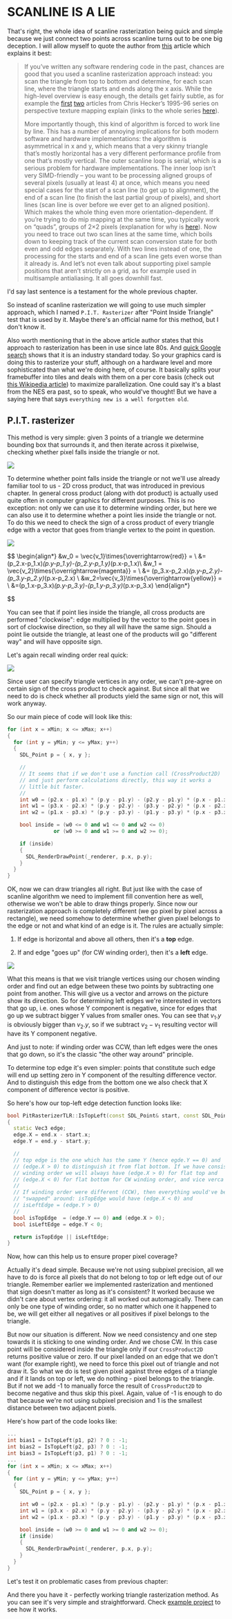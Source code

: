 # SCANLINE IS A LIE

That's right, the whole idea of scanline rasterization being quick and simple because we just connect two points across scanline turns out to be one big deception. I will allow myself to quote the author from [this](https://fgiesen.wordpress.com/2013/02/10/optimizing-the-basic-rasterizer/) article which explains it best:

> If you’ve written any software rendering code in the past, chances are good that you used a scanline rasterization approach instead: you scan the triangle from top to bottom and determine, for each scan line, where the triangle starts and ends along the x axis. While the high-level overview is easy enough, the details get fairly subtle, as for example the [first](http://chrishecker.com/images/4/41/Gdmtex1.pdf) [two](http://chrishecker.com/images/9/97/Gdmtex2.pdf) articles from Chris Hecker’s 1995-96 series on perspective texture mapping explain (links to the whole series [here](http://chrishecker.com/Miscellaneous_Technical_Articles)).
> 
> More importantly though, this kind of algorithm is forced to work line by line. This has a number of annoying implications for both modern software and hardware implementations: the algorithm is asymmetrical in x and y, which means that a very skinny triangle that’s mostly horizontal has a very different performance profile from one that’s mostly vertical. The outer scanline loop is serial, which is a serious problem for hardware implementations. The inner loop isn’t very SIMD-friendly – you want to be processing aligned groups of several pixels (usually at least 4) at once, which means you need special cases for the start of a scan line (to get up to alignment), the end of a scan line (to finish the last partial group of pixels), and short lines (scan line is over before we ever get to an aligned position). Which makes the whole thing even more orientation-dependent. If you’re trying to do mip mapping at the same time, you typically work on “quads”, groups of 2×2 pixels (explanation for why is [here](https://fgiesen.wordpress.com/2011/07/10/a-trip-through-the-graphics-pipeline-2011-part-8/)). Now you need to trace out two scan lines at the same time, which boils down to keeping track of the current scan conversion state for both even and odd edges separately. With two lines instead of one, the processing for the starts and end of a scan line gets even worse than it already is. And let’s not even talk about supporting pixel sample positions that aren’t strictly on a grid, as for example used in multisample antialiasing. It all goes downhill fast. 

I'd say last sentence is a testament for the whole previous chapter.

So instead of scanline rasterization we will going to use much simpler approach, which I named `P.I.T. Rasterizer` after "Point Inside Triangle" test that is used by it. Maybe there's an official name for this method, but I don't know it. 

Also worth mentioning that in the above article author states that this approach to rasterization has been in use since late 80s. And [quick Google search](https://www.google.com/url?sa=t&source=web&rct=j&opi=89978449&url=https://research.nvidia.com/sites/default/files/pubs/2011-08_High-Performance-Software-Rasterization/laine2011hpg_paper.pdf&ved=2ahUKEwi3-vOOkv-JAxUwExAIHepgAAkQFnoECDEQAQ&usg=AOvVaw0aW6oI7L52-RYtiJ7wGktm) shows that it is an industry standard today. So your graphics card is doing this to rasterize your stuff, although on a hardware level and more sophisticated than what we're doing here, of course. It basically splits your framebuffer into tiles and deals with them on a per core basis (check out [this Wikipedia article](https://en.wikipedia.org/wiki/Tiled_rendering)) to maximize parallelization. One could say it's a blast from the NES era past, so to speak, who would've thought! But we have a saying here that says `everything new is a well forgotten old`.

## P.I.T. rasterizer

This method is very simple: given 3 points of a triangle we determine bounding box that surrounds it, and then iterate across it pixelwise, checking whether pixel falls inside the triangle or not.

![](images/p3/pit-rasterizer.png)

To determine whether point falls inside the triangle or not we'll use already familiar tool to us - 2D cross product, that was introduced in previous chapter. In general cross product (along with dot product) is actually used quite often in computer graphics for different purposes. This is no exception: not only we can use it to determine winding order, but here we can also use it to determine whether a point lies inside the triangle or not. To do this we need to check the sign of a cross product of every triangle edge with a vector that goes from triangle vertex to the point in question.

![](images/p3/pit-test.png)

$$
\begin{align*}
&w_0 = \vec{v_1}\times{\overrightarrow{red}} = \\
&= (p_2.x-p_1.x)*(p.y-p_1.y)-(p_2.y-p_1.y)*(p.x-p_1.x)\\
&w_1 = \vec{v_2}\times{\overrightarrow{magenta}} = \\ 
&= (p_3.x-p_2.x)*(p.y-p_2.y)-(p_3.y-p_2.y)*(p.x-p_2.x) \\
&w_2=\vec{v_3}\times{\overrightarrow{yellow}} = \\
&=(p_1.x-p_3.x)*(p.y-p_3.y)-(p_1.y-p_3.y)*(p.x-p_3.x)
\end{align*}

$$

You can see that if point lies inside the triangle, all cross products are performed "clockwise": edge multiplied by the vector to the point goes in sort of clockwise direction, so they all will have the same sign. Should a point lie outside the triangle, at least one of the products will go "different way" and will have opposite sign.

Let's again recall winding order real quick:

![](images/p2/winding-order-2d.png)

Since user can specify triangle vertices in any order, we can't pre-agree on certain sign of the cross product to check against. But since all that we need to do is check whether all products yield the same sign or not, this will work anyway.

So our main piece of code will look like this:

```cpp
for (int x = xMin; x <= xMax; x++)
{
  for (int y = yMin; y <= yMax; y++)
  {
    SDL_Point p = { x, y };

    //
    // It seems that if we don't use a function call (CrossProduct2D) 
    // and just perform calculations directly, this way it works a 
    // little bit faster.
    //
    int w0 = (p2.x - p1.x) * (p.y - p1.y) - (p2.y - p1.y) * (p.x - p1.x);
    int w1 = (p3.x - p2.x) * (p.y - p2.y) - (p3.y - p2.y) * (p.x - p2.x);
    int w2 = (p1.x - p3.x) * (p.y - p3.y) - (p1.y - p3.y) * (p.x - p3.x);

    bool inside = (w0 <= 0 and w1 <= 0 and w2 <= 0)
               or (w0 >= 0 and w1 >= 0 and w2 >= 0);

    if (inside)
    {
      SDL_RenderDrawPoint(_renderer, p.x, p.y);
    }
  }
}
```

OK, now we can draw triangles all right. But just like with the case of scanline algorithm we need to implement fill convention here as well, otherwise we won't be able to draw things properly. Since now our rasterization approach is completely different (we go pixel by pixel across a rectangle), we need somehow to determine whether given pixel belongs to the edge or not and what kind of an edge is it. The rules are actually simple:

1. If edge is horizontal and above all others, then it's a **top** edge.

2. If and edge "goes up" (for CW winding order), then it's a **left** edge.

![](images/p3/top-left3.png)

What this means is that we visit triangle vertices using our chosen winding order and find out an edge between these two points by subtracting one point from another. This will give us a vector and arrows on the picture show its direction. So for determining left edges we're interested in vectors that go up, i.e. ones whose Y component is negative, since for edges that go up we subtract bigger Y values from smaller ones. You can see that $v_1.y$ is obviously bigger than $v_2.y$, so if we subtract $v_2-v_1$ resulting vector will have its Y component negative.

And just to note: if winding order was CCW, than left edges were the ones that go down, so it's the classic "the other way around" principle.

To determine top edge it's even simpler: points that constitute such edge will end up setting zero in Y component of the resulting difference vector. And to distinguish this edge from the bottom one we also check that X component of difference vector is positive.

So here's how our top-left edge detection function looks like:

```cpp
bool PitRasterizerTLR::IsTopLeft(const SDL_Point& start, const SDL_Point& end)
{
  static Vec3 edge;
  edge.X = end.x - start.x;
  edge.Y = end.y - start.y;

  //
  // top edge is the one which has the same Y (hence egde.Y == 0) and
  // (edge.X > 0) to distinguish it from flat bottom. If we have consistent
  // winding order we will always have (edge.X > 0) for flat top and
  // (edge.X < 0) for flat bottom for CW winding order, and vice verca for CCW.
  //
  // If winding order were different (CCW), then everything would've been
  // "swapped" around: isTopEdge would have (edge.X < 0) and
  // isLeftEdge = (edge.Y > 0)
  //
  bool isTopEdge  = (edge.Y == 0) and (edge.X > 0);
  bool isLeftEdge = edge.Y < 0;

  return isTopEdge || isLeftEdge;
}
```

Now, how can this help us to ensure proper pixel coverage?

Actually it's dead simple. Because we're not using subpixel precision, all we have to do is force all pixels that do not belong to top or left edge out of our triangle. Remember earlier we implemented rasterization and mentioned that sign doesn't matter as long as it's consistent? It worked because we didn't care about vertex ordering: it all worked out automagically. There can only be one type of winding order, so no matter which one it happened to be, we will get either all negatives or all positives if pixel belongs to the triangle.

But now our situation is different. Now we need consistency and one step towards it is sticking to one winding order. And we chose CW. In this case point will be considered inside the triangle only if our `CrossProduct2D` returns positive value or zero. If our pixel landed on an edge that we don't want (for example right), we need to force this pixel out of triangle and not draw it. So what we do is test given pixel against three edges of a triangle and if it lands on top or left, we do nothing - pixel belongs to the triangle. But if not we add -1 to manually force the result of `CrossProduct2D` to become negative and thus skip this pixel. Again, value of -1 is enough to do that because we're not using subpixel precision and 1 is the smallest distance between two adjacent pixels.

Here's how part of the code looks like:

```cpp
...
int bias1 = IsTopLeft(p1, p2) ? 0 : -1;
int bias2 = IsTopLeft(p2, p3) ? 0 : -1;
int bias3 = IsTopLeft(p3, p1) ? 0 : -1;
...
for (int x = xMin; x <= xMax; x++)
{
  for (int y = yMin; y <= yMax; y++)
  {
    SDL_Point p = { x, y };

    int w0 = (p2.x - p1.x) * (p.y - p1.y) - (p2.y - p1.y) * (p.x - p1.x) + bias1;
    int w1 = (p3.x - p2.x) * (p.y - p2.y) - (p3.y - p2.y) * (p.x - p2.x) + bias2;
    int w2 = (p1.x - p3.x) * (p.y - p3.y) - (p1.y - p3.y) * (p.x - p3.x) + bias3;

    bool inside = (w0 >= 0 and w1 >= 0 and w2 >= 0);
    if (inside)
    {
      SDL_RenderDrawPoint(_renderer, p.x, p.y);
    }
  }
}
```

Let's test it on problematic cases from previous chapter:







And there you have it - perfectly working triangle rasterization method. As you can see it's very simple and straightforward. Check [example project](https://github.com/xterminal86/sw3d/tree/main/tests/pit-rasterizer) to see how it works.
